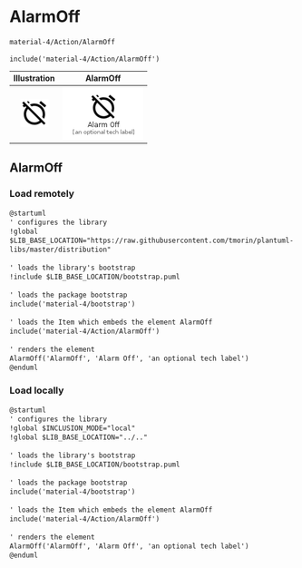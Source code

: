# AlarmOff


```text
material-4/Action/AlarmOff
```

```text
include('material-4/Action/AlarmOff')
```



| Illustration | AlarmOff |
| :---: | :---: |
| ![illustration for Illustration](../../material-4/Action/AlarmOff.png) | ![illustration for AlarmOff](../../material-4/Action/AlarmOff.Local.png) |




## AlarmOff

### Load remotely
```plantuml
@startuml
' configures the library
!global $LIB_BASE_LOCATION="https://raw.githubusercontent.com/tmorin/plantuml-libs/master/distribution"

' loads the library's bootstrap
!include $LIB_BASE_LOCATION/bootstrap.puml

' loads the package bootstrap
include('material-4/bootstrap')

' loads the Item which embeds the element AlarmOff
include('material-4/Action/AlarmOff')

' renders the element
AlarmOff('AlarmOff', 'Alarm Off', 'an optional tech label')
@enduml
```

### Load locally
```plantuml
@startuml
' configures the library
!global $INCLUSION_MODE="local"
!global $LIB_BASE_LOCATION="../.."

' loads the library's bootstrap
!include $LIB_BASE_LOCATION/bootstrap.puml

' loads the package bootstrap
include('material-4/bootstrap')

' loads the Item which embeds the element AlarmOff
include('material-4/Action/AlarmOff')

' renders the element
AlarmOff('AlarmOff', 'Alarm Off', 'an optional tech label')
@enduml
```

